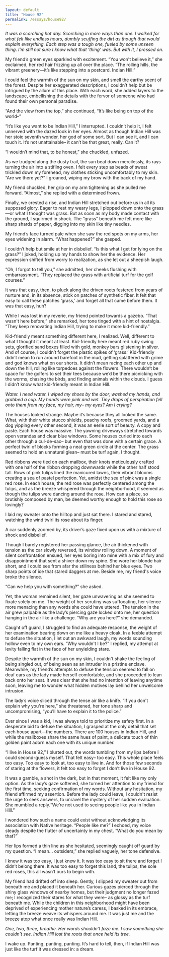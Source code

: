 ```yaml
---
layout: default
title: "House 92"
permalink: /essays/house92/
---
```


*It was a scorching hot day. Scorching in more ways than one. I walked for what felt like endless hours, dumbly scuffing the dirt as though that would explain everything. Each step was a tough one, fueled by some unseen thing. I’m still not sure I know what that ‘thing’ was. But with it, I pressed on.*  

My friend’s green eyes sparkled with excitement. “You won't believe it,” she exclaimed, her red hair frizzing up all over the place. “The rolling hills, the vibrant greenery—it’s like stepping into a postcard. Indian Hill.” 

I could feel the warmth of the sun on my skin, and smell the earthy scent of the forest. Despite her exaggerated descriptions, I couldn’t help but be intrigued by the allure of this place. With each word, she added layers to the landscape, embellishing the details with the fervor of someone who had found their own personal paradise. 

“And the view from the top,” she continued, “It’s like being on top of the world–” 

“It’s like you want to be Indian Hill,” I interrupted. I couldn’t help it, I felt unnerved with the dazed look in her eyes. Almost as though Indian Hill was her stoic seventh wonder, her god of some sort. But I can see it, and I can touch it. It’s not unattainable– it can’t be that great, really. Can it? 

“I wouldn’t mind that, to be honest,” she chuckled, unfazed.

As we trudged along the dusty trail, the sun beat down mercilessly, its rays turning the air into a stifling oven. I felt every step as beads of sweat trickled down my forehead, my clothes sticking uncomfortably to my skin. “Are we there yet?” I groaned, wiping my brow with the back of my hand. 

My friend chuckled, her grip on my arm tightening as she pulled me forward. “Almost,” she replied with a determined frown. 

Finally, we crested a rise, and Indian Hill stretched out before us in all its supposed glory. Eager to rest my weary legs, I plopped down onto the grass—or what I thought was grass. But as soon as my body made contact with the ground, I squirmed in shock. The “grass” beneath me felt more like sharp shards of paper, digging into my skin like tiny needles. 

My friend’s face turned pale when she saw the red spots on my arms, her eyes widening in alarm. “What happened?” she gasped. 

I couldn’t help but smile at her in disbelief. “Is this what I get for lying on the grass?” I joked, holding up my hands to show her the evidence. Her expression shifted from worry to realization, as she let out a sheepish laugh. 

“Oh, I forgot to tell you,” she admitted, her cheeks flushing with embarrassment. “They replaced the grass with artificial turf for the golf courses.” 

It was that easy, then, to pluck along the driven roots festered from years of nurture and, in its absence, stick on patches of synthetic fiber. It felt that easy to call these patches ‘grass,’ and forget all that came before them. It was that easy, huh? 

While I was lost in my reverie, my friend pointed towards a gazebo. “That wasn't here before,” she remarked, her tone tinged with a hint of nostalgia. “They keep renovating Indian Hill, trying to make it more kid-friendly.” 

Kid-friendly meant something different here, I realized. Well, different to what I thought it meant at least. Kid-friendly here meant red ruby swing sets, glorified sand boxes filled with gold, monkey bars glistening in silver. And of course, I couldn’t forget the plastic spikes of ‘grass.’ Kid-friendly didn’t mean to run around barefoot in the mud, getting splattered with grime and god knows what on our shorts. It didn’t mean racing each other up and down the hill, rolling like torpedoes against the flowers. There wouldn’t be space for the golfers to set their tees because we’d be there picnicking with the worms, chasing the birds, and finding animals within the clouds. I guess I didn’t know what kid-friendly meant in Indian Hill. 

*Water. I need water. I wiped my shoes by the door, washed my hands, and grabbed a cup. My hands were pink and wet. Tiny drops of perspiration fell onto them from my face, my hair, my– my eyes? Am I crying?*    

The houses looked strange. Maybe it’s because they all looked the same. What, with their white stucco shields, peachy roofs, groomed yards, and a dog yipping every other second, it was an eerie sort of beauty. A copy and paste. Each house was massive. The yawning driveways stretched towards open verandas and clear blue windows. Some houses curled into each other through a cul-de-sac– but even that was done with a certain grace. A perfect twirl of blocks forming a neat green circle at the center. The grass seemed to hold an unnatural glean– must be turf again, I thought. 

Red ribbons were tied on each mailbox, their knots meticulously crafted with one half of the ribbon dropping downwards while the other half stood tall. Rows of pink tulips lined the manicured lawns, their vibrant blooms creating a sea of pastel perfection. Yet, amidst the sea of pink was a single red rose. In each house, the red rose was perfectly centered among the tulips, and as the breeze whispered through the neighborhood, it seemed as though the tulips were dancing around the rose. How can a place, so brutishly composed by man, be deemed worthy enough to hold this rose so lovingly? 

I laid my sweater onto the hilltop and just sat there. I stared and stared, watching the wind twirl its rose about its finger. 

A car suddenly zoomed by, its driver’s gaze fixed upon us with a mixture of shock and disbelief. 

Though I barely registered her passing glance, the air thickened with tension as the car slowly reversed, its window rolling down. A moment of silent confrontation ensued, her eyes boring into mine with a mix of fury and disappointment that sent a shiver down my spine. She wore her blonde hair short, and I could see from afar the stillness behind her blue eyes. Two sharp points of ice that stared daggers at me. Beside me, my friend's voice broke the silence. 

“Can we help you with something?” she asked. 

Yet, the woman remained silent, her gaze unwavering as she seemed to fixate solely on me. The weight of her scrutiny was suffocating, her silence more menacing than any words she could have uttered. The tension in the air grew palpable as the lady’s piercing gaze locked onto me, her question hanging in the air like a challenge. “Why are you here?” she demanded. 

Caught off guard, I struggled to find an adequate response, the weight of her examination bearing down on me like a heavy cloak. In a feeble attempt to defuse the situation, I let out an awkward laugh, my words sounding hollow even to my own ears. “Why wouldn't I be?” I replied, my attempt at levity falling flat in the face of her unyielding stare. 

Despite the warmth of the sun on my skin, I couldn't shake the feeling of being singled out, of being seen as an intruder in a pristine enclave. Meanwhile, my friend’s attempts to defuse the tension seemed to fall on deaf ears as the lady made herself comfortable, and she proceeded to lean back onto her seat. It was clear that she had no intention of leaving anytime soon, leaving me to wonder what hidden motives lay behind her unwelcome intrusion. 

The lady’s voice sliced through the tense air like a knife. “If you don't explain why you're here,” she threatened, her tone sharp and uncompromising, “you’ll have to explain it to the police.” 

Ever since I was a kid, I was always told to prioritize my safety first. In a desperate bid to defuse  the situation, I grasped at the only detail that set each house apart—the numbers. There are 100 houses in Indian Hill, and while the mailboxes share the same hues of paint, a delicate touch of thin golden paint adorn each one with its unique number. 

“I live in House 92,” I blurted out, the words tumbling from my lips before I could second-guess myself. That felt easy– too easy. This whole place feels too easy. Too easy to look at, too easy to live in. And for those few seconds of staring at the flowers, it felt too easy to forget I don’t live in House 92. 

It was a gamble, a shot in the dark, but in that moment, it felt like my only option. As the lady’s gaze softened, she turned her attention to my friend for the first time, seeking confirmation of my words. Without any hesitation, my friend affirmed my assertion. Before the lady could leave, I couldn't resist the urge to seek answers, to unravel the mystery of her sudden evaluation. She mumbled a reply.“We’re not used to seeing people like you in Indian Hill.” 

I wondered how such a name could exist without acknowledging its association with Native heritage. “People like me?” I echoed, my voice steady despite the flutter of uncertainty in my chest. “What do you mean by that?” 

Her lips formed a thin line as she hesitated, seemingly caught off guard by my question. “I mean... outsiders,” she replied vaguely, her tone defensive. 

I knew it was too easy, I just knew it. It was too easy to sit there and forget I didn’t belong there. It was too easy to forget this land, the tulips, the sole red roses, this all wasn’t ours to begin with.    

My friend had drifted off into sleep. Gently, I slipped my sweater out from beneath me and placed it beneath her. Curious gazes pierced through the shiny glass windows of nearby homes, but their judgment no longer fazed me; I recognized their stares for what they were– as glossy as the turf beneath me. While the children in this neighborhood might have been deprived of experiencing mother nature’s caress, I basked in its embrace, letting the breeze weave its whispers around me. It was just me and the breeze atop what once really was Indian Hill.

*One, two, three, breathe. Her words shouldn’t faze me. I saw something she couldn’t see. Indian Hill lost the roots that once held its tree.*  

I wake up. Panting, panting, panting. It’s hard to tell, then, if Indian Hill was just like the turf it was dressed in: a dream.
